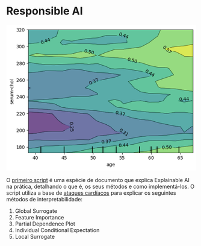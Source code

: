 # Responsible AI

![PDDP in 2D](./pdp_knn.png)

O [primeiro script](./Explainable_AI.ipynb) é uma espécie de documento que explica Explainable AI na prática, detalhando o que é, os seus métodos e como implementá-los. O script utiliza a base de [ataques cardíacos](https://archive.ics.uci.edu/dataset/145/statlog+heart) para explicar os seguintes métodos de interpretabilidade:
1. Global Surrogate
2. Feature Importance
3. Partial Dependence Plot
4. Individual Conditional Expectation
5. Local Surrogate